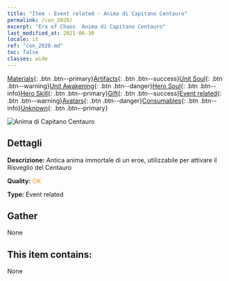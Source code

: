 ```yaml
---
title: "Item - Event related - Anima di Capitano Centauro"
permalink: /con_2020/
excerpt: "Era of Chaos  Anima di Capitano Centauro"
last_modified_at: 2021-06-30
locale: it
ref: "con_2020.md"
toc: false
classes: wide
---
```

 [Materials](/ItemsIT/){: .btn .btn--primary}[Artifacts](/ItemsIT/Artifacts/){: .btn .btn--success}[Unit Soul](/ItemsIT/UnitSoul/){: .btn .btn--warning}[Unit Awakening](/ItemsIT/UnitAwakening/){: .btn .btn--danger}[Hero Soul](/ItemsIT/HeroSoul/){: .btn .btn--info}[Hero Skill](/ItemsIT/HeroSkill/){: .btn .btn--primary}[Gift](/ItemsIT/Gift/){: .btn .btn--success}[Event related](/ItemsIT/Events/){: .btn .btn--warning}[Avatars](/ItemsIT/Avatars/){: .btn .btn--danger}[Consumables](/ItemsIT/Consumables/){: .btn .btn--info}[Unknown](/ItemsIT/Unknown/){: .btn .btn--primary}

 ![Anima di Capitano Centauro](/images/t/juexing_201.png)

## Dettagli
 **Descrizione:** Antica anima immortale di un eroe, utilizzabile per attivare il Risveglio del Centauro

 **Quality:** <span style="color: #FF8C00">OK</span>

 **Type:** Event related

## Gather

  None

## This item contains:

  None

